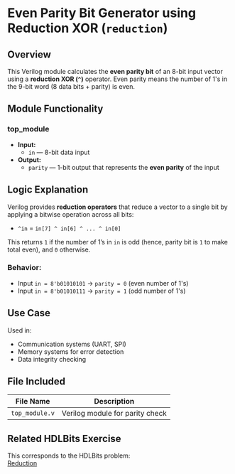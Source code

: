 # Even Parity Bit Generator using Reduction XOR (`reduction`)

## Overview
This Verilog module calculates the **even parity bit** of an 8-bit input vector using a **reduction XOR (`^`)** operator. Even parity means the number of 1's in the 9-bit word (8 data bits + parity) is even.

## Module Functionality

### top_module
- **Input:**
  - `in` — 8-bit data input
- **Output:**
  - `parity` — 1-bit output that represents the **even parity** of the input

## Logic Explanation

Verilog provides **reduction operators** that reduce a vector to a single bit by applying a bitwise operation across all bits:
- `^in` = `in[7] ^ in[6] ^ ... ^ in[0]`

This returns `1` if the number of 1’s in `in` is odd (hence, parity bit is `1` to make total even), and `0` otherwise.

### Behavior:
- Input `in = 8'b01010101` → `parity = 0` (even number of 1's)
- Input `in = 8'b01010111` → `parity = 1` (odd number of 1's)

## Use Case

Used in:
- Communication systems (UART, SPI)
- Memory systems for error detection
- Data integrity checking

## File Included

| File Name       | Description                    |
|------------------|--------------------------------|
| `top_module.v`   | Verilog module for parity check |

## Related HDLBits Exercise
This corresponds to the HDLBits problem:  
[Reduction](https://hdlbits.01xz.net/wiki/Reduction)
